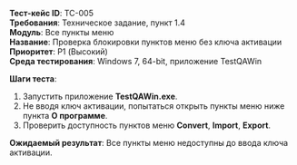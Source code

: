 **Тест-кейс ID**: TC-005  
**Требования**: Техническое задание, пункт 1.4  
**Модуль**: Все пункты меню  
**Название**: Проверка блокировки пунктов меню без ключа активации  
**Приоритет**: P1 (Высокий)  
**Среда тестирования**: Windows 7, 64-bit, приложение TestQAWin  

**Шаги теста**:
1. Запустить приложение **TestQAWin.exe**.
2. Не вводя ключ активации, попытаться открыть пункты меню ниже пункта **О программе**.
3. Проверить доступность пунктов меню **Convert**, **Import**, **Export**.

**Ожидаемый результат**: Все пункты меню недоступны до ввода ключа активации.